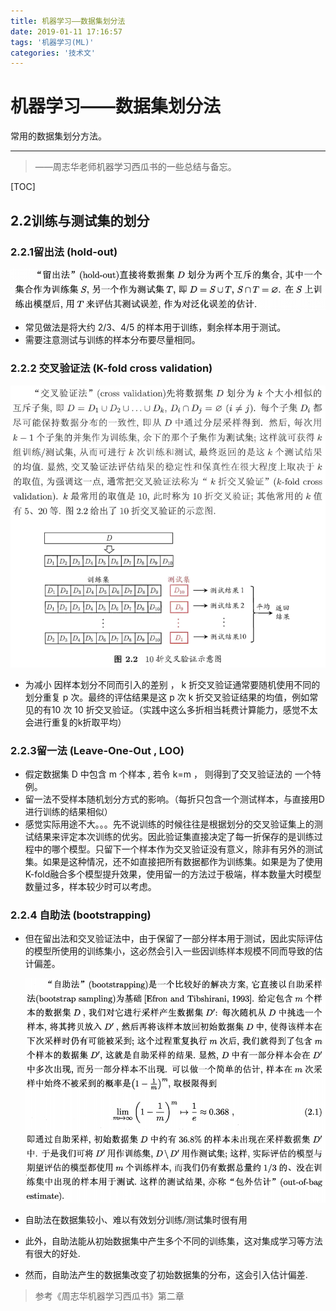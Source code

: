 ```yaml
---
title: 机器学习——数据集划分法
date: 2019-01-11 17:16:57
tags: '机器学习(ML)'
categories: '技术文'
---
```


# 机器学习——数据集划分法
常用的数据集划分方法。

___________
>——周志华老师机器学习西瓜书的一些总结与备忘。
>
><!-- more -->

[TOC]

## 2.2训练与测试集的划分

### 2.2.1留出法 (hold-out)
![](机器学习——数据集划分法\2.png)
+ 常见做法是将大约 $2/3、 4/5$ 的样本用于训练，剩余样本用于测试。
+ 需要注意测试与训练的样本分布要尽量相同。
### 2.2.2 交叉验证法 (K-fold cross validation)
![](机器学习——数据集划分法\3.png)

+ 为减小 因样本划分不同而引入的差别 ， k 折交叉验证通常要随机使用不同的划分重复 p 次。最终的评估结果是这 p 次 k 折交叉验证结果的均值，例如常见的有10 次 10 折交叉验证。（实践中这么多折相当耗费计算能力，感觉不太会进行重复的k折取平均）
### 2.2.3留一法 (Leave-One-Out , LOO)
+ 假定数据集 D 中包含 m 个样本 , 若令 k=m ， 则得到了交叉验证法的 一个特例。 
+ 留一法不受样本随机划分方式的影响。（每折只包含一个测试样本，与直接用D进行训练的结果相似）
+ 感觉实际用途不大。。。先不说训练的时候往往是根据划分的交叉验证集上的测试结果来评定本次训练的优劣。因此验证集直接决定了每一折保存的是训练过程中的哪个模型。只留下一个样本作为交叉验证没有意义，除非有另外的测试集。如果是这种情况，还不如直接把所有数据都作为训练集。如果是为了使用K-fold融合多个模型提升效果，使用留一的方法过于极端，样本数量大时模型数量过多，样本较少时可以考虑。
### 2.2.4 自助法 (bootstrapping)
+ 但在留出法和交叉验证法中，由于保留了一部分样本用于测试，因此实际评估的模型所使用的训练集小，这必然会引入一些因训练样本规模不同而导致的估计偏差。

  ![](机器学习——数据集划分法\1.png)

+ 自助法在数据集较小、难以有效划分训练/测试集时很有用

+ 此外，自助法能从初始数据集中产生多个不同的训练集，这对集成学习等方法有很大的好处.

+ 然而，自助法产生的数据集改变了初始数据集的分布，这会引入估计偏差.


>参考《周志华机器学习西瓜书》第二章